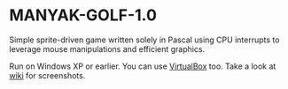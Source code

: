 # MANYAK-GOLF-1.0
Simple sprite-driven game written solely in Pascal using CPU interrupts to leverage mouse manipulations and efficient graphics.

Run on Windows XP or earlier. You can use [VirtualBox](https://www.virtualbox.org/wiki/Downloads) too.
Take a look at [wiki](https://github.com/manyak-yuriy/MANYAK-GOLF-1.0/wiki) for screenshots.

